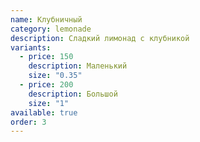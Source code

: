 ```yaml
---
name: Клубничный
category: lemonade
description: Сладкий лимонад с клубникой
variants:
  - price: 150
    description: Маленький
    size: "0.35"
  - price: 200
    description: Большой
    size: "1"
available: true
order: 3
---
```

